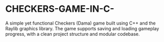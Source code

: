 # CHECKERS-GAME-IN-C-
A simple yet functional Checkers (Dama) game built using C++ and the Raylib graphics library. The game supports saving and loading gameplay progress, with a clean project structure and modular codebase.
